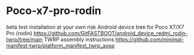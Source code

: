 # Poco-x7-pro-rodin
beta test installation at your own risk
Android device tree for Poco X7/X7 Pro (rodin)
https://github.com/GitFASTBOOT/android_device_redmi_rodin-twrp/tree/main
TWRP assembly instructions
https://github.com/minimal-manifest-twrp/platform_manifest_twrp_aosp
